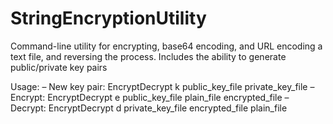 # StringEncryptionUtility

Command-line utility for encrypting, base64 encoding, and URL encoding a text file, and reversing the process. Includes the ability to generate public/private key pairs

Usage:
– New key pair: EncryptDecrypt k public_key_file private_key_file
– Encrypt: EncryptDecrypt e public_key_file plain_file encrypted_file
– Decrypt: EncryptDecrypt d private_key_file encrypted_file plain_file
